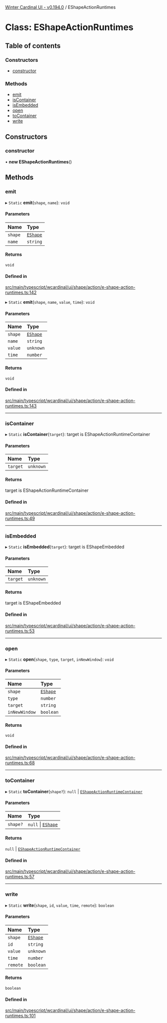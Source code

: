 [Winter Cardinal UI - v0.194.0](../index.md) / EShapeActionRuntimes

# Class: EShapeActionRuntimes

## Table of contents

### Constructors

- [constructor](EShapeActionRuntimes.md#constructor)

### Methods

- [emit](EShapeActionRuntimes.md#emit)
- [isContainer](EShapeActionRuntimes.md#iscontainer)
- [isEmbedded](EShapeActionRuntimes.md#isembedded)
- [open](EShapeActionRuntimes.md#open)
- [toContainer](EShapeActionRuntimes.md#tocontainer)
- [write](EShapeActionRuntimes.md#write)

## Constructors

### constructor

• **new EShapeActionRuntimes**()

## Methods

### emit

▸ `Static` **emit**(`shape`, `name`): `void`

#### Parameters

| Name | Type |
| :------ | :------ |
| `shape` | [`EShape`](../interfaces/EShape.md) |
| `name` | `string` |

#### Returns

`void`

#### Defined in

[src/main/typescript/wcardinal/ui/shape/action/e-shape-action-runtimes.ts:142](https://github.com/winter-cardinal/winter-cardinal-ui/blob/v0.194.0/src/main/typescript/wcardinal/ui/shape/action/e-shape-action-runtimes.ts#L142)

▸ `Static` **emit**(`shape`, `name`, `value`, `time`): `void`

#### Parameters

| Name | Type |
| :------ | :------ |
| `shape` | [`EShape`](../interfaces/EShape.md) |
| `name` | `string` |
| `value` | `unknown` |
| `time` | `number` |

#### Returns

`void`

#### Defined in

[src/main/typescript/wcardinal/ui/shape/action/e-shape-action-runtimes.ts:143](https://github.com/winter-cardinal/winter-cardinal-ui/blob/v0.194.0/src/main/typescript/wcardinal/ui/shape/action/e-shape-action-runtimes.ts#L143)

___

### isContainer

▸ `Static` **isContainer**(`target`): target is EShapeActionRuntimeContainer

#### Parameters

| Name | Type |
| :------ | :------ |
| `target` | `unknown` |

#### Returns

target is EShapeActionRuntimeContainer

#### Defined in

[src/main/typescript/wcardinal/ui/shape/action/e-shape-action-runtimes.ts:49](https://github.com/winter-cardinal/winter-cardinal-ui/blob/v0.194.0/src/main/typescript/wcardinal/ui/shape/action/e-shape-action-runtimes.ts#L49)

___

### isEmbedded

▸ `Static` **isEmbedded**(`target`): target is EShapeEmbedded

#### Parameters

| Name | Type |
| :------ | :------ |
| `target` | `unknown` |

#### Returns

target is EShapeEmbedded

#### Defined in

[src/main/typescript/wcardinal/ui/shape/action/e-shape-action-runtimes.ts:53](https://github.com/winter-cardinal/winter-cardinal-ui/blob/v0.194.0/src/main/typescript/wcardinal/ui/shape/action/e-shape-action-runtimes.ts#L53)

___

### open

▸ `Static` **open**(`shape`, `type`, `target`, `inNewWindow`): `void`

#### Parameters

| Name | Type |
| :------ | :------ |
| `shape` | [`EShape`](../interfaces/EShape.md) |
| `type` | `number` |
| `target` | `string` |
| `inNewWindow` | `boolean` |

#### Returns

`void`

#### Defined in

[src/main/typescript/wcardinal/ui/shape/action/e-shape-action-runtimes.ts:68](https://github.com/winter-cardinal/winter-cardinal-ui/blob/v0.194.0/src/main/typescript/wcardinal/ui/shape/action/e-shape-action-runtimes.ts#L68)

___

### toContainer

▸ `Static` **toContainer**(`shape?`): ``null`` \| [`EShapeActionRuntimeContainer`](../interfaces/EShapeActionRuntimeContainer.md)

#### Parameters

| Name | Type |
| :------ | :------ |
| `shape?` | ``null`` \| [`EShape`](../interfaces/EShape.md) |

#### Returns

``null`` \| [`EShapeActionRuntimeContainer`](../interfaces/EShapeActionRuntimeContainer.md)

#### Defined in

[src/main/typescript/wcardinal/ui/shape/action/e-shape-action-runtimes.ts:57](https://github.com/winter-cardinal/winter-cardinal-ui/blob/v0.194.0/src/main/typescript/wcardinal/ui/shape/action/e-shape-action-runtimes.ts#L57)

___

### write

▸ `Static` **write**(`shape`, `id`, `value`, `time`, `remote`): `boolean`

#### Parameters

| Name | Type |
| :------ | :------ |
| `shape` | [`EShape`](../interfaces/EShape.md) |
| `id` | `string` |
| `value` | `unknown` |
| `time` | `number` |
| `remote` | `boolean` |

#### Returns

`boolean`

#### Defined in

[src/main/typescript/wcardinal/ui/shape/action/e-shape-action-runtimes.ts:101](https://github.com/winter-cardinal/winter-cardinal-ui/blob/v0.194.0/src/main/typescript/wcardinal/ui/shape/action/e-shape-action-runtimes.ts#L101)

